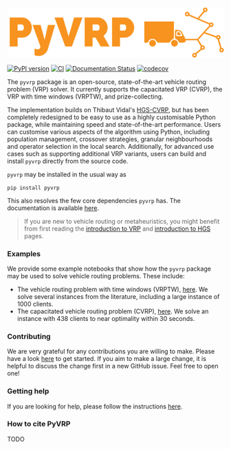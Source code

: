 ![PyVRP logo](docs/source/assets/images/PyVRP.svg)

[![PyPI version](https://badge.fury.io/py/pyvrp.svg)](https://badge.fury.io/py/pyvrp)
[![CI](https://github.com/PyVRP/PyVRP/actions/workflows/CI.yml/badge.svg?branch=main)](https://github.com/PyVRP/PyVRP/actions/workflows/CI.yml)
[![Documentation Status](https://readthedocs.org/projects/pyvrp/badge/?version=latest)](https://pyvrp.readthedocs.io/en/latest/?badge=latest)
[![codecov](https://codecov.io/gh/PyVRP/PyVRP/branch/main/graph/badge.svg?token=G9JKIVZOHB)](https://codecov.io/gh/PyVRP/PyVRP)

The `pyvrp` package is an open-source, state-of-the-art vehicle routing problem (VRP) solver.
It currently supports the capacitated VRP (CVRP), the VRP with time windows (VRPTW), and prize-collecting. 

The implementation builds on Thibaut Vidal's [HGS-CVRP][8], but has been completely redesigned to be easy to use as a highly customisable Python package, while maintaining speed and state-of-the-art performance.
Users can customise various aspects of the algorithm using Python, including population management, crossover strategies, granular neighbourhoods and operator selection in the local search.
Additionally, for advanced use cases such as supporting additional VRP variants, users can build and install `pyvrp` directly from the source code.

`pyvrp` may be installed in the usual way as
```
pip install pyvrp
```
This also resolves the few core dependencies `pyvrp` has.
The documentation is available [here][1].

> If you are new to vehicle routing or metaheuristics, you might benefit from first reading the [introduction to VRP][6] and [introduction to HGS][7] pages.

### Examples

We provide some example notebooks that show how the `pyvrp` package may be used to solve vehicle routing problems.
These include:

- The vehicle routing problem with time windows (VRPTW), [here][4].
  We solve several instances from the literature, including a large instance of 1000 clients.
- The capacitated vehicle routing problem (CVRP), [here][5].
  We solve an instance with 438 clients to near optimality within 30 seconds.

### Contributing

We are very grateful for any contributions you are willing to make. Please have
a look [here][2] to get started. If you aim to make a large change, it is
helpful to discuss the change first in a new GitHub issue. Feel free to open
one!

### Getting help

If you are looking for help, please follow the instructions [here][3].

### How to cite PyVRP

TODO


[1]: https://pyvrp.readthedocs.io/en/latest/

[2]: https://pyvrp.readthedocs.io/en/latest/dev/contributing.html

[3]: https://pyvrp.readthedocs.io/en/latest/setup/getting_help.html

[4]: https://pyvrp.readthedocs.io/en/latest/examples/vrptw.html

[5]: https://pyvrp.readthedocs.io/en/latest/examples/cvrp.html

[6]: https://pyvrp.readthedocs.io/en/latest/setup/introduction_to_vrp.html

[7]: https://pyvrp.readthedocs.io/en/latest/setup/introduction_to_hgs.html

[8]: https://github.com/vidalt/HGS-CVRP/
